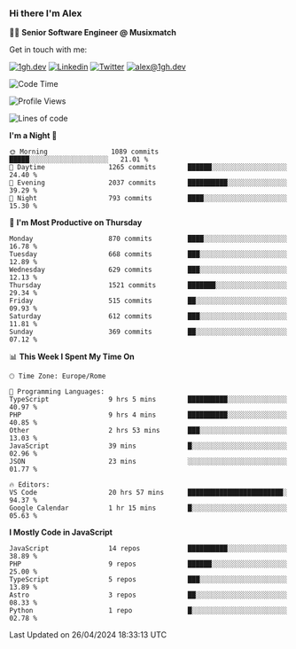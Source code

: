 ### Hi there I'm Alex

👨‍💻 __Senior Software Engineer @ Musixmatch__

Get in touch with me:

[![1gh.dev](https://img.shields.io/static/v1?label=1gh.dev&message=%20&color=red&logo=&style=flat-square&logoColor=white)](https://www.1gh.dev/)
[![Linkedin](https://img.shields.io/static/v1?label=Linkedin&message=%20&color=blue&logo=Linkedin&style=flat-square&logoColor=white)](https://linkedin.com/in/alexghirelli)
[![Twitter](https://img.shields.io/static/v1?label=Twitter&message=%20&color=blue&logo=Twitter&style=flat-square&logoColor=white)](https://twitter.com/alexGhirelli)
[![alex@1gh.dev](https://img.shields.io/static/v1?label=alex@1gh.dev&message=%20&color=red&logo=gmail&style=flat-square&logoColor=white)](mailto:alex@1gh.dev)

<!--START_SECTION:waka-->
![Code Time](http://img.shields.io/badge/Code%20Time-7%2C901%20hrs%205%20mins-blue)

![Profile Views](http://img.shields.io/badge/Profile%20Views-0-blue)

![Lines of code](https://img.shields.io/badge/From%20Hello%20World%20I%27ve%20Written-25.5%20million%20lines%20of%20code-blue)

**I'm a Night 🦉** 

```text
🌞 Morning                1089 commits        █████░░░░░░░░░░░░░░░░░░░░   21.01 % 
🌆 Daytime                1265 commits        ██████░░░░░░░░░░░░░░░░░░░   24.40 % 
🌃 Evening                2037 commits        ██████████░░░░░░░░░░░░░░░   39.29 % 
🌙 Night                  793 commits         ████░░░░░░░░░░░░░░░░░░░░░   15.30 % 
```
📅 **I'm Most Productive on Thursday** 

```text
Monday                   870 commits         ████░░░░░░░░░░░░░░░░░░░░░   16.78 % 
Tuesday                  668 commits         ███░░░░░░░░░░░░░░░░░░░░░░   12.89 % 
Wednesday                629 commits         ███░░░░░░░░░░░░░░░░░░░░░░   12.13 % 
Thursday                 1521 commits        ███████░░░░░░░░░░░░░░░░░░   29.34 % 
Friday                   515 commits         ██░░░░░░░░░░░░░░░░░░░░░░░   09.93 % 
Saturday                 612 commits         ███░░░░░░░░░░░░░░░░░░░░░░   11.81 % 
Sunday                   369 commits         ██░░░░░░░░░░░░░░░░░░░░░░░   07.12 % 
```


📊 **This Week I Spent My Time On** 

```text
🕑︎ Time Zone: Europe/Rome

💬 Programming Languages: 
TypeScript               9 hrs 5 mins        ██████████░░░░░░░░░░░░░░░   40.97 % 
PHP                      9 hrs 4 mins        ██████████░░░░░░░░░░░░░░░   40.85 % 
Other                    2 hrs 53 mins       ███░░░░░░░░░░░░░░░░░░░░░░   13.03 % 
JavaScript               39 mins             █░░░░░░░░░░░░░░░░░░░░░░░░   02.96 % 
JSON                     23 mins             ░░░░░░░░░░░░░░░░░░░░░░░░░   01.77 % 

🔥 Editors: 
VS Code                  20 hrs 57 mins      ████████████████████████░   94.37 % 
Google Calendar          1 hr 15 mins        █░░░░░░░░░░░░░░░░░░░░░░░░   05.63 % 
```

**I Mostly Code in JavaScript** 

```text
JavaScript               14 repos            ██████████░░░░░░░░░░░░░░░   38.89 % 
PHP                      9 repos             ██████░░░░░░░░░░░░░░░░░░░   25.00 % 
TypeScript               5 repos             ███░░░░░░░░░░░░░░░░░░░░░░   13.89 % 
Astro                    3 repos             ██░░░░░░░░░░░░░░░░░░░░░░░   08.33 % 
Python                   1 repo              █░░░░░░░░░░░░░░░░░░░░░░░░   02.78 % 
```




 Last Updated on 26/04/2024 18:33:13 UTC
<!--END_SECTION:waka-->
